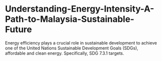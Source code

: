 # Understanding-Energy-Intensity-A-Path-to-Malaysia-Sustainable-Future
Energy efficiency plays a crucial role in sustainable development to achieve one of the United Nations Sustainable Development Goals (SDGs), affordable and clean energy. Specifically, SDG 7.3.1 targets.
